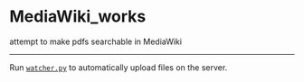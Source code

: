 # MediaWiki_works
attempt to make pdfs searchable in MediaWiki

----

Run [```watcher.py```](watcher.py) to automatically upload files on the server.
